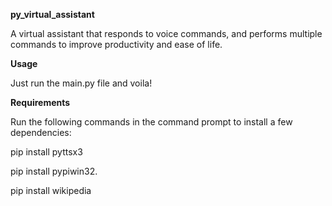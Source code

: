 **py_virtual_assistant**

A virtual assistant that responds to voice commands, and performs multiple commands to improve productivity and ease of life.

**Usage**

Just run the main.py file and voila!

**Requirements**

Run the following commands in the command prompt to install a few dependencies:

pip install pyttsx3

pip install pypiwin32.

pip install wikipedia
